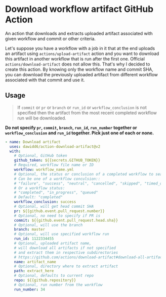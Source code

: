 # Download workflow artifact GitHub Action

An action that downloads and extracts uploaded artifact associated with given workflow and commit or other criteria.

Let's suppose you have a workflow with a job in it that at the end uploads an artifact using `actions/upload-artifact` action and you want to download this artifact in another workflow that is run after the first one. Official `actions/download-artifact` does not allow this. That's why I decided to create this action. By knowing only the workflow name and commit SHA, you can download the previously uploaded artifact from different workflow associated with that commit and use it.

## Usage

> If `commit` or `pr` or `branch` or `run_id` or `workflow_conclusion` is not specified then the artifact from the most recent completed workflow run will be downloaded.

**Do not specify `pr`, `commit`, `branch`, `run_id`, `run_number` together or `workflow_conclusion` and `run_id` together. Pick just one of each or none.**

```yaml
- name: Download artifact
  uses: dawidd6/action-download-artifact@v2
  with:
    # Optional, GitHub token
    github_token: ${{secrets.GITHUB_TOKEN}}
    # Required, workflow file name or ID
    workflow: workflow_name.yml
    # Optional, the status or conclusion of a completed workflow to search for
    # Can be one of a workflow conculsion::
    # "failure", "success", "neutral", "cancelled", "skipped", "timed_out", "action_required"
    # Or a workflow status:
    # "completed", "in_progress", "queued"
    # Default: "completed"
    workflow_conclusion: success
    # Optional, will get head commit SHA
    pr: ${{github.event.pull_request.number}}
    # Optional, no need to specify if PR is
    commit: ${{github.event.pull_request.head.sha}}
    # Optional, will use the branch
    branch: master
    # Optional, will use specified workflow run
    run_id: 1122334455
    # Optional, uploaded artifact name,
    # will download all artifacts if not specified
    # and extract them in respective subdirectories
    # https://github.com/actions/download-artifact#download-all-artifacts
    name: artifact_name
    # Optional, directory where to extract artifact
    path: extract_here
    # Optional, defaults to current repo
    repo: ${{github.repository}}
    # Optional, run number from the workflow
    run_number: 34
```
